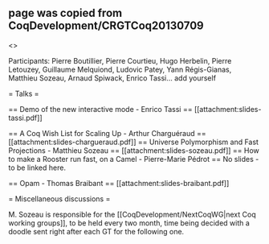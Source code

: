 ## page was copied from CoqDevelopment/CRGTCoq20130709
<<TableOfContents>>

Participants: Pierre Boutillier, Pierre Courtieu, Hugo Herbelin, Pierre Letouzey, Guillaume Melquiond,
Ludovic Patey, Yann Régis-Gianas, Matthieu Sozeau, Arnaud Spiwack, Enrico Tassi... add yourself

= Talks =

== Demo of the new interactive mode - Enrico Tassi ==
[[attachment:slides-tassi.pdf]]

== A Coq Wish List for Scaling Up - Arthur Charguéraud ==
[[attachment:slides-chargueraud.pdf]]
== Universe Polymorphism and Fast Projections - Matthieu Sozeau ==
[[attachment:slides-sozeau.pdf]]
== How to make a Rooster run fast, on a Camel - Pierre-Marie Pédrot ==
No slides - to be linked here.

== Opam - Thomas Braibant ==
[[attachment:slides-braibant.pdf]]

= Miscellaneous discussions =

M. Sozeau is responsible for the [[CoqDevelopment/NextCoqWG|next Coq working groups]], to be held every
two month, time being decided with a doodle sent right after each GT for 
the following one.
